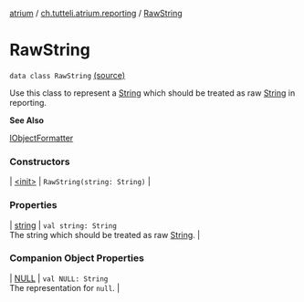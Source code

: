 [atrium](../../index.md) / [ch.tutteli.atrium.reporting](../index.md) / [RawString](.)

# RawString

`data class RawString` [(source)](https://github.com/robstoll/atrium/tree/master/atrium-api/src/main/kotlin/ch/tutteli/atrium/reporting/RawString.kt#L13)

Use this class to represent a [String](#) which should be treated as raw [String](#) in reporting.

**See Also**

[IObjectFormatter](../-i-object-formatter/index.md)

### Constructors

| [&lt;init&gt;](-init-.md) | `RawString(string: String)` |

### Properties

| [string](string.md) | `val string: String`<br>The string which should be treated as raw [String](#). |

### Companion Object Properties

| [NULL](-n-u-l-l.md) | `val NULL: String`<br>The representation for `null`. |

